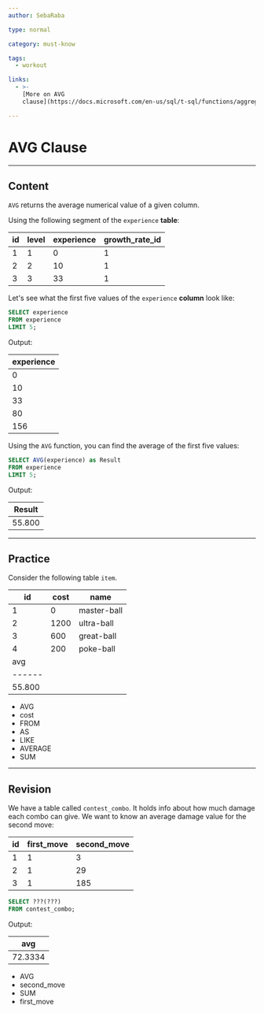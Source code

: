 ```yaml
---
author: SebaRaba

type: normal

category: must-know

tags:
  - workout

links:
  - >-
    [More on AVG
    clause](https://docs.microsoft.com/en-us/sql/t-sql/functions/aggregate-functions-transact-sql){documentation}

---
```


# AVG Clause

---

## Content

`AVG` returns the average numerical value of a given column.

Using the following segment of the `experience` **table**:

| id | level | experience | growth_rate_id |
| -- | ----- | ---------- | -------------- |
| 1  | 1     | 0          | 1              |
| 2  | 2     | 10         | 1              |
| 3  | 3     | 33         | 1              |

Let's see what the first five values of the `experience` **column** look like:

```sql
SELECT experience
FROM experience
LIMIT 5;
```

Output:

| experience |
| ---------- |
| 0          |
| 10         |
| 33         |
| 80         |
| 156        |

Using the `AVG` function, you can find the average of the first five values:

```sql
SELECT AVG(experience) as Result
FROM experience
LIMIT 5;
```

Output:

| Result |
|--------|
| 55.800 |

---

## Practice

Consider the following table `item`. 

| id | cost | name        |
| -- | ---- | ----------- |
| 1  | 0    | master-ball |
| 2  | 1200 | ultra-ball  |
| 3  | 600  | great-ball  |
| 4  | 200  | poke-ball   |
| avg    |
| ------ |
| 55.800 |

- AVG
- cost
- FROM
- AS
- LIKE
- AVERAGE
- SUM


---

## Revision

We have a table called `contest_combo`. It holds info about how much damage each combo can give. We want to know an average damage value for the second move:

| id | first_move | second_move |
| -- | ---------- | ----------- |
| 1  | 1          | 3           |
| 2  | 1          | 29          |
| 3  | 1          | 185         |

```sql
SELECT ???(???)
FROM contest_combo;
```

Output:

| avg     |
| ------- |
| 72.3334 |

- AVG
- second_move
- SUM
- first_move
